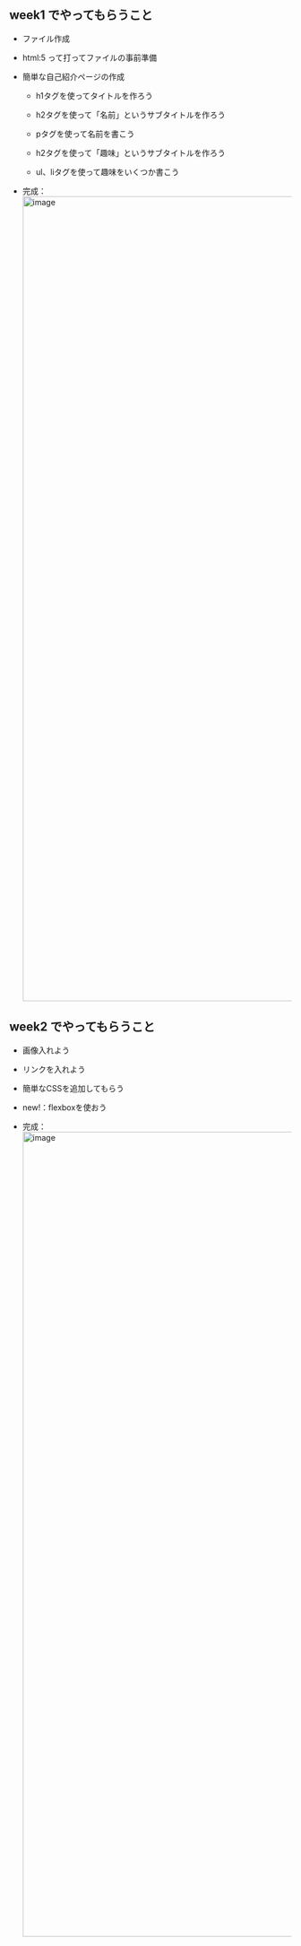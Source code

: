 ## week1 でやってもらうこと
- ファイル作成  
- html:5 って打ってファイルの事前準備  
- 簡単な自己紹介ページの作成 
  - h1タグを使ってタイトルを作ろう
  - h2タグを使って「名前」というサブタイトルを作ろう
  - pタグを使って名前を書こう

  - h2タグを使って「趣味」というサブタイトルを作ろう
  - ul、liタグを使って趣味をいくつか書こう

- 完成：<img width="1436" alt="image" src="https://user-images.githubusercontent.com/86785032/229455549-ab14cc84-2541-4af1-aaaf-9c213bd7d856.png">

## week2 でやってもらうこと
- 画像入れよう
- リンクを入れよう
- 簡単なCSSを追加してもらう
- new!：flexboxを使おう

- 完成：<img width="1436" alt="image" src="https://user-images.githubusercontent.com/86785032/229455549-ab14cc84-2541-4af1-aaaf-9c213bd7d856.png">

